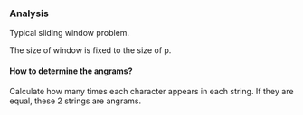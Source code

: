 ### Analysis

Typical sliding window problem.

The size of window is fixed to the size of p.

#### How to determine the angrams?
Calculate how many times each character appears in each string.
If they are equal, these 2 strings are angrams.
